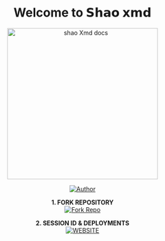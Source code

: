 <h1 align="center"typing> Welcome to 𝗦𝗵𝗮𝗼 𝘅𝗺𝗱 </h1>

<p align="center">
  <a href="https://github.com/SHAO-XMD/SHAO-XMD">
    <img alt="shao Xmd docs" height="350" src="https://i.ibb.co/nqsRcKDB/Xploader4.jpg">
  </a>
</p>
    
</a>
</p>
<p align="center">
<a href="https://github.com/SHAO-XMD/SHAO-XMD"><img title="Author" src="https://img.shields.io/badge/shao Xmd-darkblue?style=for-the-badge&logo=whatsapp"></a>
<p/>

<p align="center">
    <strong>1. FORK REPOSITORY</strong>
  <br>
    <a href="https://github.com/SHAO-XMD/SHAO-XMD/fork" target="_blank">
        <img alt="Fork Repo" src="https://img.shields.io/badge/Fork%20Repo-100000?style=for-the-badge&logo=scan&logoColor=white&labelColor=darkblue&color=darkblue"/>
    </a>
</p>

<p align="center">
    <strong>2. SESSION ID & DEPLOYMENTS</strong>
    <br>
    <a href="https://www.shao xmd/" target="_blank">
        <img alt="WEBSITE" src="https://img.shields.io/badge/Let%27s_Go-100000?style=for-the-badge&logo=scan&logoColor=white&labelColor=darkred&color=darkred"/>
    </a>
</p>
